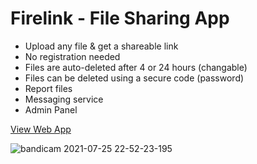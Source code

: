 # Firelink - File Sharing App

* Upload any file & get a shareable link
* No registration needed
* Files are auto-deleted after 4 or 24 hours (changable)
* Files can be deleted using a secure code (password)
* Report files
* Messaging service
* Admin Panel

<a href="http://firelnk.rf.gd/" target="_blank">View Web App</a>

![bandicam 2021-07-25 22-52-23-195](https://user-images.githubusercontent.com/50156227/127009407-b2f52133-b1c7-4ad9-994e-8689a0a79a9b.gif)
